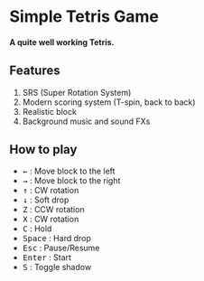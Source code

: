 # Simple Tetris Game

#### A quite well working Tetris.

## Features
   1. SRS (Super Rotation System)
   2. Modern scoring system (T-spin, back to back)
   3. Realistic block
   4. Background music and sound FXs

## How to play
   - <kbd>←</kbd> : Move block to the left
   - <kbd>→</kbd> : Move block to the right
   - <kbd>↑</kbd> : CW rotation
   - <kbd>↓</kbd> : Soft drop
   - <kbd>Z</kbd> : CCW rotation
   - <kbd>X</kbd> : CW rotation
   - <kbd>C</kbd> : Hold
   - <kbd>Space</kbd> : Hard drop
   - <kbd>Esc</kbd> : Pause/Resume
   - <kbd>Enter</kbd> : Start
   - <kbd>S</kbd> : Toggle shadow
